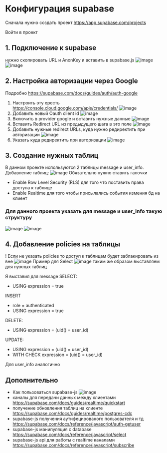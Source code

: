 # Конфигурация supabase
Сначала нужно создать проект https://app.supabase.com/projects

Войти в проект
## 1. Подключение к supabase
нужно скопировать URL и AnonKey и вставить в supabase.js
![image](https://user-images.githubusercontent.com/37046811/204094433-2d7d96bf-1172-4100-b606-1af2edd64e90.png)
![image](https://user-images.githubusercontent.com/37046811/204094326-23368c1f-293e-436c-a801-0c9f315af225.png)
## 2. Настройка авторизации через Google
Подробно https://supabase.com/docs/guides/auth/auth-google
1. Настроить эту ересть https://console.cloud.google.com/apis/credentials/
![image](https://user-images.githubusercontent.com/37046811/204094653-af8c3e00-dc44-4776-9dd5-1d77187ca5ae.png)
2. Добавить новый Oauth client id ![image](https://user-images.githubusercontent.com/37046811/204094706-9b5a7681-af68-4503-8881-393d1d252a2f.png)
3. Включить в provider google и вставить нужные данные ![image](https://user-images.githubusercontent.com/37046811/204094804-3cea54ff-8e71-44c3-a7c3-8bfed0519f1c.png)
4. Вставить Redirect URL из предыдущего шага в это поле
![image](https://user-images.githubusercontent.com/37046811/204094874-b5443654-2379-49ca-93fa-71689e6f4f82.png)
5. Добавить нужные redirect URLs, куда нужно редиректить при авторизации
![image](https://user-images.githubusercontent.com/37046811/204094922-d730fc3e-61a3-45b7-8d6a-39b53117195d.png)
6. Указать куда редиректить при авторизации
![image](https://user-images.githubusercontent.com/37046811/204095004-95f3e071-6ddc-4819-b579-3e9389650806.png)
## 3. Создание нужных таблиц
В данном проекте используются 2 таблицы message и user_info.
Добавление таблиц:
![image](https://user-images.githubusercontent.com/37046811/204095153-b59077f2-6cff-4c5f-8f7f-f99c2f2b9f5c.png)
Обязательно нужно ставить галочки 
* Enable Row Level Security (RLS) для того что поставить права доступа к таблице
* Enable Realtime для того чтобы присылались события измения бд на клиент
### Для данного проекта указать для message и user_info такую структуру
![image](https://user-images.githubusercontent.com/37046811/204095258-a3ec5962-6a40-4ba5-892f-782330530ac5.png)
![image](https://user-images.githubusercontent.com/37046811/204095282-80866476-2107-4361-808b-35c0f0db07f3.png)
## 4. Добавление policies на таблицы
! Если не указать policies то доступ к таблицам будет заблакировать из вне
![image](https://user-images.githubusercontent.com/37046811/204095394-4b6dea72-d2b6-469f-b824-b72804fe2bb0.png)
Пример для Select
![image](https://user-images.githubusercontent.com/37046811/204095450-504a90dc-cb52-4609-a108-5b4cbc914d0b.png)
таким же образом выставляем для нужных таблиц 

Я выставил для message
SELECT: 
* USING expression = true

INSERT
* role = authenticated
* USING expression = true

DELETE: 
* USING expression = (uid() = user_id)

UPDATE:
* USING expression = (uid() = user_id)
* WITH CHECK expression = (uid() = user_id)

Для user_info аналогично
## Дополнительно
* Как пользоваться supabase-js
![image](https://user-images.githubusercontent.com/37046811/204097223-2132a0b5-111e-43dd-8313-2e98e3009c6f.png)
* каналы для передачи данных между клиентами https://supabase.com/docs/guides/realtime/quickstart
* получение обновления таблиц на клиенте https://supabase.com/docs/guides/realtime/postgres-cdc
* supabase-js получения аутифецированого пользователя и тд https://supabase.com/docs/reference/javascript/auth-getuser
* supabase-js манипуляция с database https://supabase.com/docs/reference/javascript/select
* supabase-js api для работы с realtime каналами https://supabase.com/docs/reference/javascript/subscribe




